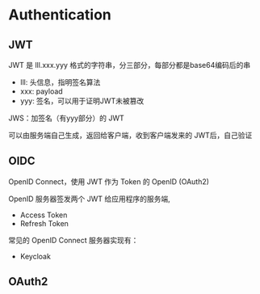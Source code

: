 # Authentication

## JWT

JWT 是 lll.xxx.yyy 格式的字符串，分三部分，每部分都是base64编码后的串
- lll: 头信息，指明签名算法
- xxx: payload
- yyy: 签名，可以用于证明JWT未被篡改

JWS：加签名（有yyy部分）的 JWT

可以由服务端自己生成，返回给客户端，收到客户端发来的 JWT后，自己验证

## OIDC

OpenID Connect，使用 JWT 作为 Token 的 OpenID (OAuth2)

OpenID 服务器签发两个 JWT 给应用程序的服务端,
- Access Token
- Refresh Token

常见的 OpenID Connect 服务器实现有：
- Keycloak

## OAuth2

